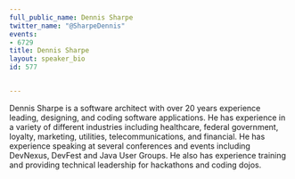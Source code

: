 ---
full_public_name: Dennis Sharpe
twitter_name: "@SharpeDennis"
events:
- 6729
title: Dennis Sharpe
layout: speaker_bio
id: 577

---
Dennis Sharpe is a software architect with over 20 years experience leading, designing, and coding software applications. He has experience in a variety of different industries including healthcare, federal government, loyalty, marketing, utilities, telecommunications, and financial. He has experience speaking at several conferences and events including DevNexus, DevFest and Java User Groups. He also has experience training and providing technical leadership for hackathons and coding dojos.